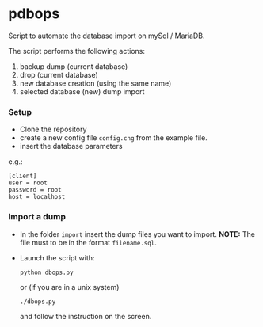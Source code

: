 # pdbops

Script to automate the database import on mySql / MariaDB.

The script performs the following actions:
1. backup dump (current database) 
2. drop (current database)
3. new database creation (using the same name)
4. selected database (new) dump import

### Setup

- Clone the repository
- create a new config file `config.cng` from the example file.
- insert the database parameters

e.g.:

```shell
[client]
user = root
password = root
host = localhost
```

### Import a dump
- In the folder `import` insert the dump files you want to import.
    **NOTE:** The file must to be in the format `filename.sql`.
- Launch the script with:

  ```shell
  python dbops.py
  ```

  or (if you are in a unix system)
  ```shell
  ./dbops.py
  ```

  and follow the instruction on the screen.

